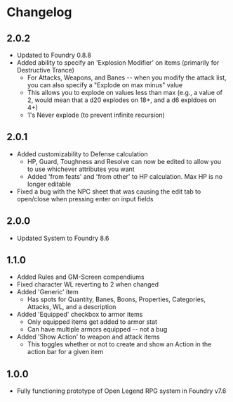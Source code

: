 # Changelog

## 2.0.2

* Updated to Foundry 0.8.8
* Added ability to specify an 'Explosion Modifier' on items (primarily for Destructive Trance)
  * For Attacks, Weapons, and Banes -- when you modify the attack list, you can also specify a "Explode on max minus" value
  * This allows you to explode on values less than max (e.g., a value of 2, would mean that a d20 explodes on 18+, and a d6 expldoes on 4+)
  * 1's Never explode (to prevent infinite recursion)

## 2.0.1

* Added customizability to Defense calculation
  * HP, Guard, Toughness and Resolve can now be edited to allow you to use whichever attributes you want
  * Added 'from feats' and 'from other' to HP calculation. Max HP is no longer editable
* Fixed a bug with the NPC sheet that was causing the edit tab to open/close when pressing enter on input fields

## 2.0.0

* Updated System to Foundry 8.6

## 1.1.0

* Added Rules and GM-Screen compendiums
* Fixed character WL reverting to 2 when changed
* Added 'Generic' item
  * Has spots for Quantity, Banes, Boons, Properties, Categories, Attacks, WL, and a description
* Added 'Equipped' checkbox to armor items
  * Only equipped items get added to armor stat
  * Can have multiple armors equipped -- not a bug
* Added 'Show Action' to weapon and attack items
  * This toggles whether or not to create and show an Action in the action bar for a given item

## 1.0.0

* Fully functioning prototype of Open Legend RPG system in Foundry v7.6